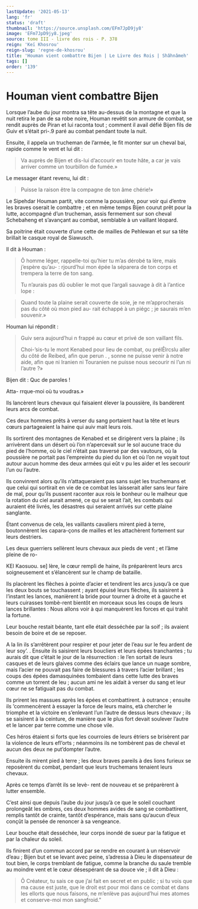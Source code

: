 ```yaml
---
lastUpdate: '2021-05-13'
lang: 'fr'
status: 'draft'
thumbnail: 'https://source.unsplash.com/EFm7JpD9jy8'
image: 'EFm7JpD9jy8.jpeg'
source: tome III - livre des rois - P. 378
reign: 'Keï Khosrou'
reign-slug: 'regne-de-khosrou'
title: 'Houman vient combattre Bijen | Le Livre des Rois | Shâhnâmeh'
tags: []
order: '139'
---
```


# Houman vient combattre Bijen

Lorsque l’aube du jour montra sa tête au-dessus de la montagne et que la nuit retira le pan de sa robe noire, Houman revêtit son armure de combat, se rendit auprès de Piran et lui raconta tout ; comment il avail défié Bijen fils de Guiv et s’était pri-.9 paré au combat pendant toute la nuit.

Ensuite, il appela un trucheman de l’armée, le fit monter sur un cheval bai, rapide comme le vent et lui dit :

> Va auprès de Bijen et dis-lui d’accourir en toute hâte, a car je vais arriver comme un tourbillon de fumée.»

Le messager étant revenu, lui dit :

> Puisse la raison être la compagne de ton âme chérie!»

Le Sipehdar Houman partit, vite comme la poussière, pour voir qui d’entre les braves oserait le combattre ; et en même temps Bijen courut prêt pour la lutte, accompagné d’un trucheman, assis fermement sur son cheval Schebaheng et s’avançant au combat, semblable à un vaillant léopard.

Sa poitrine était couverte d’une cette de mailles de Pehlewan et sur sa tête brillait le casque royal de Siawusch.

Il dit à Houman :

> Ô homme léger, rappelle-toi qu’hier tu m’as dérobé ta lère, mais j’espère qu’au-
> : rjourd’hui mon épée la séparera de ton corps et trempera la terre de ton sang.
>
> Tu n’aurais pas dû oublier le mot que l’argali sauvage à dit à l’antice lope :

> Quand toute la plaine serait couverte de soie, je ne m’approcherais pas du côté où mon pied au-
> rait échappé à un piégc ; je saurais m’en souvenir.»

Houman lui répondit :

> Guiv sera aujourd’hui n frappé au cœur et privé de son vaillant fils.
>
> Choi-’sis-tu le mont Kenabed pour lieu de combat, ou prélÊlrcslu aller du côté de Reibed, afin que perun . ,
> sonne ne puisse venir à notre aide, afin que ni Iranien ni Touranien ne puisse nous secourir ni l’un ni l’autre ?»

Bijen dit : Quc de paroles !

Atta-
rrque-moi où tu voudras.»

Ils lancèrent leurs chevaux qui faisaient élever la poussière, ils bandèrent leurs arcs de combat.

Ces deux hommes prêts à verser du sang portaient haut la tête et leurs cœurs partageaient la haine qui auiv mait leurs rois.

Ils sortirent des montagnes de Kenabed et se dirigèrent vers la plaine ; ils arrivèrent dans un désert où l’on n’apercevait sur le sol aucune trace du pied de l’homme, où le ciel n’était pas traversé par des vautours, où la poussière ne portait pas l’empreinte du pied du lion et où l’on ne voyait tout autour aucun homme des deux armées qui eût v pu les aider et les secourir l’un ou l’autre.

Ils convinrent alors qu’ils n’attaqueraient pas sans sujet les truchemans et que celui qui sortirait en vie de ce combat les laisserait aller sans leur faire de mal, pour qu’ils pussent raconter aux rois le bonheur ou le malheur que la rotation du ciel aurait amené, ce qui se serait l’ait, les combats qui auraient été livrés, les désastres qui seraient arrivés sur cette plaine sanglante.

Étant convenus de cela, les vaillants cavaliers mirent pied à terre, boutonnèrent les capara-çons de mailles et les attachèrent fortement sur leurs destriers.

Les deux guerriers sellèrent leurs chevaux aux pieds de vent ; et l’âme pleine de ro-

KEl Kaosuou. se] lère, le cœur rempli de haine, ils préparèrent leurs arcs soigneusement et s’élancèrent sur le champ de bataille.

Ils placèrent les flèches à pointe d’acier et tendirent les arcs jusqu’à ce que les deux bouts se touchassent ; ayant épuisé leurs flèches, ils saisirent à l’instant les lances, manièrent la bride pour tourner à droite et à gauche et leurs cuirasses tombè-rent bientôt en morceaux sous les coups de leurs lances brillantes : Nous allons voir à qui manquèrent les forces et qui trahit la fortune.

Leur bouche restait béante, tant elle était desséchée par la soif ; ils avaient besoin de boire et de se reposer.

A la lin ils s’arrêtèrent pour respirer et pour jeter de l’eau sur le feu ardent de leur soy’. .
Ensuite ils saisirent leurs boucliers et leurs épées tranchantes ; tu aurais dit que c’était le jour de la résurrection : le l’en sortait de leurs casques et de leurs glaives comme des éclairs que lance un nuage sombre, mais l’acier ne pouvait pas faire de blessures à travers l’acier brillant ; les coups des épées damasquinées tombaient dans cette lutte des braves comme un torrent de leu ; aucun ami ne les aidait à verser du sang et leur cœur ne se fatiguait pas du combat.

Ils prirent les massues après les épées et combattirent. à outrance ; ensuite ils ’commencèrent à essayer la force de leurs mains, età chercher le triomphe et la victoire en s’enlevant l’un l’autre de dessus leurs chevauv ; ils se saisirent à la ceinture, de manière que le plus fort devait soulever l’autre et le lancer par terre comme une chose vile.

Ces héros étaient si forts que les courroies de leurs étriers se brisèrent par la violence de leurs efl’orts ; néanmoins ils ne tombèrent pas de cheval et aucun des deux ne put’dompter l’autre.

Ensuite ils mirent pied à terre ; les deux braves pareils à des lions furieux se reposèrent du combat, pendant que leurs truchemans tenaient leurs chevaux.

Après ce temps d’arrêt ils se levè-
rent de nouveau et se préparèrent à lutter ensemble.

C’est ainsi que depuis l’aube du jour jusqu’à ce que le soleil couchant prolongeât les ombres, ces deux hommes avides de sang se combattirent, remplis tantôt de crainte, tantôt d’espérance, mais sans qu’aucun d’eux conçût la pensée de renoncer à sa vengeance.

Leur bouche était desséchée, leur corps inondé de sueur par la fatigue et par la chaleur du soleil.

Ils finirent d’un commun accord par se rendre en courant à un réservoir d’eau ; Bijen but et se levant avec peine, s’adressa à Dieu le dispensateur de tout bien, le corps tremblant de fatigue, comme la branche du saule tremble au moindre vent et le cœur désespérant de sa douce vie ; il dit à Dieu :

> Ô Créateur, tu sais ce que j’ai fait en secret et en public ; si tu vois que ma cause est juste, que le droit est pour moi dans ce combat et dans les ellorts que nous faisons, ne m’enlève pas aujourd’hui mes atomes et conserve-moi mon sangfroid."

